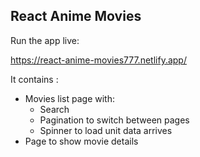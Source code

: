 ## React Anime Movies
Run the app live:

https://react-anime-movies777.netlify.app/

It contains :
- Movies list page with:
  - Search 
  - Pagination to switch between pages
  - Spinner to load unit data arrives
- Page to show movie details



